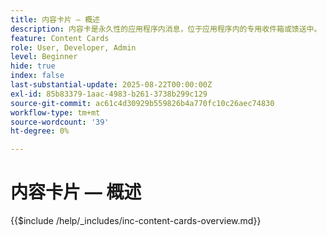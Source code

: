 ```yaml
---
title: 内容卡片 — 概述
description: 内容卡是永久性的应用程序内消息，位于应用程序内的专用收件箱或馈送中。 与推送通知不同，它们不会中断用户，并且可在用户方便时查看。
feature: Content Cards
role: User, Developer, Admin
level: Beginner
hide: true
index: false
last-substantial-update: 2025-08-22T00:00:00Z
exl-id: 85b83379-1aac-4983-b261-3738b299c129
source-git-commit: ac61c4d30929b559826b4a770fc10c26aec74830
workflow-type: tm+mt
source-wordcount: '39'
ht-degree: 0%

---
```


# 内容卡片 — 概述

{{$include /help/_includes/inc-content-cards-overview.md}}
